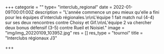 +++
categorie = ""
type= "interclub_regional"
date = 2022-01-09T00:01:00Z
description = "L'année commence un peu mieux qu'elle a fini pour les équipes d'interclub régionales.\n\nL'équipe 1 fait match nul (4-4) sur ses deux rencontres contre Choisy et Gif.\n\nL'équipe 2 va chercher deux bonus défensif (3-5) contre Rueil et Noisiel."
image = "img/img_20220109_103952.jpg"
res = []
res_type = "tournoi"
title = "Interclubs régionaux J3"

+++
